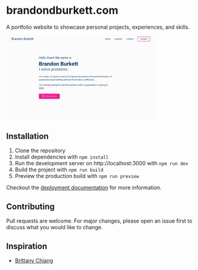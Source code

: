 # brandondburkett.com

A portfolio website to showcase personal projects, experiences, and skills.

<img src="assets/images/landing.png" alt="landing page" width="400"/>

## Installation

1. Clone the repository
2. Install dependencies with `npm install`
3. Run the development server on http://localhost:3000 with `npm run dev`
4. Build the project with `npm run build`
5. Preview the production build with `npm run preview`

Checkout the [deployment documentation](https://v3.nuxtjs.org/guide/deploy/presets) for more information.

## Contributing

Pull requests are welcome. For major changes, please open an issue first to discuss what you would like to change.

## Inspiration

- [Brittany Chiang](https://brittanychiang.com/)
